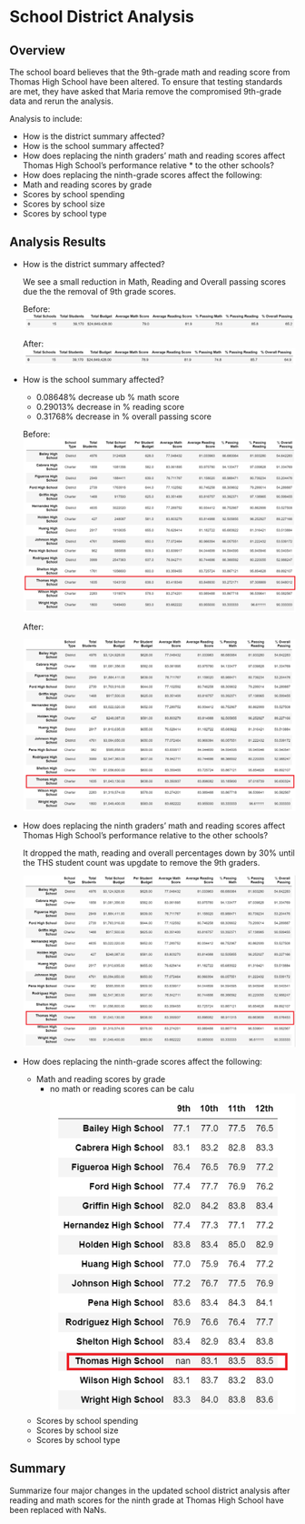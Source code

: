 # School District Analysis

## Overview
The school board believes that the 9th-grade math and reading score from Thomas High School have been altered. To ensure that testing standards are met, they have asked that Maria remove the compromised 9th-grade data and rerun the analysis.

Analysis to include:
* How is the district summary affected?
* How is the school summary affected?
* How does replacing the ninth graders’ math and reading scores affect Thomas High School’s performance relative * to the other schools?
* How does replacing the ninth-grade scores affect the following:
* Math and reading scores by grade
* Scores by school spending
* Scores by school size
* Scores by school type

## Analysis Results

* How is the district summary affected?  

    We see a small reduction in Math, Reading and Overall passing scores due the the removal of 9th grade scores.

    Before:
    ![District_Summary_Before](https://github.com/skanab/School_District_Analysis/blob/main/Resources/District_Summary_Before.PNG?raw=true)

    After:
    ![District_Summary_After](https://github.com/skanab/School_District_Analysis/blob/main/Resources/District_Summary_After.PNG?raw=true)


* How is the school summary affected?

    * 0.08648% decrease ub % math score
    * 0.29013% decrease in % reading score
    * 0.31768% decrease in % overall passing score 

    Before:
    ![Student_Summary_Before](https://github.com/skanab/School_District_Analysis/blob/main/Resources/student_data_before_removing_9th.PNG?raw=true)

    After:

    ![Student_Summary_After](https://github.com/skanab/School_District_Analysis/blob/main/Resources/student_data_after_count_adjust.PNG?raw=true)


* How does replacing the ninth graders’ math and reading scores affect Thomas High School’s performance relative to the other schools?

    It dropped the math, reading and overall percentages down by 30% until the THS student count was upgdate to remove the 9th graders.

    ![Student_Summary_After](https://github.com/skanab/School_District_Analysis/blob/main/Resources/student_data_before_count_adjust.PNG?raw=true)



* How does replacing the ninth-grade scores affect the following:
    * Math and reading scores by grade
        * no math or reading scores can be calu
    ![Math by Grade](https://github.com/skanab/School_District_Analysis/blob/main/Resources/math_by_grade.PNG?raw=true)
    * Scores by school spending
    * Scores by school size
    * Scores by school type


## Summary
Summarize four major changes in the updated school district analysis after reading and math scores for the ninth grade at Thomas High School have been replaced with NaNs.
